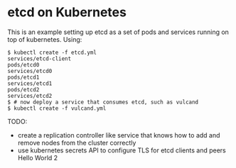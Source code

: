 # etcd on Kubernetes

This is an example setting up etcd as a set of pods and services running on top of kubernetes. Using:

```
$ kubectl create -f etcd.yml 
services/etcd-client
pods/etcd0
services/etcd0
pods/etcd1
services/etcd1
pods/etcd2
services/etcd2
$ # now deploy a service that consumes etcd, such as vulcand
$ kubectl create -f vulcand.yml
```

TODO:

- create a replication controller like service that knows how to add and remove nodes from the cluster correctly
- use kubernetes secrets API to configure TLS for etcd clients and peers
Hello World 2

